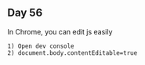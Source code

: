 ## Day 56
In Chrome, you can edit js easily
```
1) Open dev console
2) document.body.contentEditable=true
```
